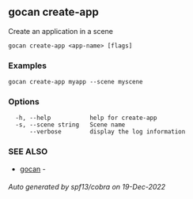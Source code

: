 ## gocan create-app

Create an application in a scene

```
gocan create-app <app-name> [flags]
```

### Examples

```
gocan create-app myapp --scene myscene
```

### Options

```
  -h, --help           help for create-app
  -s, --scene string   Scene name
      --verbose        display the log information
```

### SEE ALSO

* [gocan](gocan.md)	 - 

###### Auto generated by spf13/cobra on 19-Dec-2022
